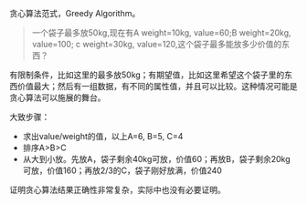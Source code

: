 贪心算法范式，Greedy Algorithm。

> 一个袋子最多放50kg,现在有A weight=10kg, value=60;B weight=20kg, value=100; c weight=30kg, value=120,这个袋子最多能放多少价值的东西？

有限制条件，比如这里的最多放50kg；有期望值，比如这里希望这个袋子里的东西价值最大；然后有一组数据，有不同的属性值，并且可以比较。这种情况可能是贪心算法可以施展的舞台。

大致步骤：

- 求出value/weight的值，以上A=6, B=5, C=4
- 排序A>B>C
- 从大到小放。先放A，袋子剩余40kg可放，价值60；再放B，袋子剩余20kg可放，价值160；再放2/3的C，袋子刚好放满，价值240 

证明贪心算法结果正确性非常复杂，实际中也没有必要证明。
